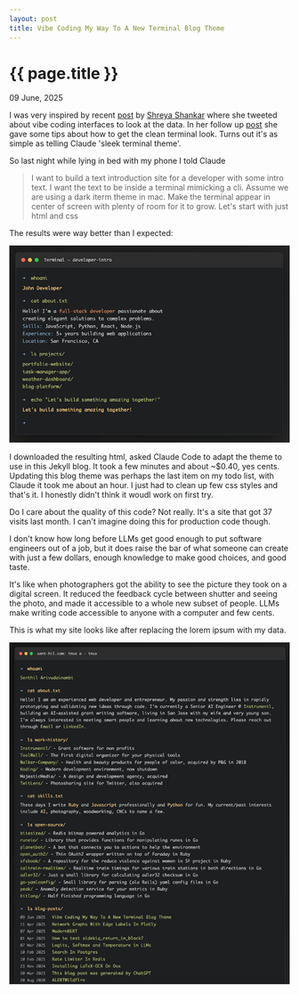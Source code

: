 ```yaml
---
layout: post
title: Vibe Coding My Way To A New Terminal Blog Theme
---
```


# {{ page.title }}

<p class="meta">09 June, 2025</p>

I was very inspired by recent [post](https://x.com/sh_reya/status/1931119169929703827) by [Shreya Shankar](https://x.com/sh_reya/status/1931400666003784008) where she tweeted about vibe coding interfaces to look at the data. In her follow up [post](https://x.com/sh_reya/status/1931400666003784008) she gave some tips about how to get the clean terminal look. Turns out it's as simple as telling Claude 'sleek terminal theme'.

So last night while lying in bed with my phone I told Claude

> I want to build a text introduction site for a developer with some intro text. I want the text to be inside a terminal mimicking a cli. Assume we are using a dark iterm theme in mac. Make the terminal appear in center of screen with plenty of room for it to grow. Let's start with just html and css

The results were way better than I expected:

![](/assets/claude-terminal-developer.png)

I downloaded the resulting html, asked Claude Code to adapt the theme to use in this Jekyll blog. It took a few minutes and about ~$0.40, yes cents. Updating this blog theme was perhaps the last item on my todo list, with Claude it took me about an hour. I just had to clean up few css styles and that's it. I honestly didn't think it woudl work on first try.

Do I care about the quality of this code? Not really. It's a site that got 37 visits last month. I can't imagine doing this for production code though.

I don't know how long before LLMs get good enough to put software engineers out of a job, but it does raise the bar of what someone can create with just a few dollars, enough knowledge to make good choices, and good taste.

It's like when photographers got the ability to see the picture they took on a digital screen. It reduced the feedback cycle between shutter and seeing the photo, and made it accessible to a whole new subset of people. LLMs make writing code accessible to anyone with a computer and few cents.

This is what my site looks like after replacing the lorem ipsum with my data.

![](/assets/claude-senthil-portfolio.png)
